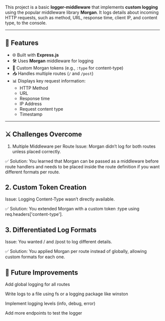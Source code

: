 This project is a basic **logger-middleware**  that implements **custom logging** using the popular middleware library **Morgan**. It logs details about incoming HTTP requests, such as method, URL, response time, client IP, and content type, to the console.

---

## 🚀 Features

- 🌐 Built with **Express.js**
- 🛠️ Uses **Morgan** middleware for logging
- 🧾 Custom Morgan tokens (e.g., `:type` for content-type)
- 📥 Handles multiple routes (`/` and `/post`)
- 📊 Displays key request information:
  - HTTP Method
  - URL
  - Response time
  - IP Address
  - Request content type
  - Timestamp

---

## ⚔️ Challenges Overcome
1. Multiple Middleware per Route
Issue: Morgan didn’t log for both routes unless placed correctly.

✅ Solution: You learned that Morgan can be passed as a middleware before route handlers and needs to be placed inside the route definition if you want different formats per route.

## 2. Custom Token Creation
Issue: Logging Content-Type wasn’t directly available.

✅ Solution: You extended Morgan with a custom token :type using req.headers['content-type'].

## 3. Differentiated Log Formats
Issue: You wanted / and /post to log different details.

✅ Solution: You applied Morgan per route instead of globally, allowing custom formats for each one.

## 📌 Future Improvements
Add global logging for all routes

Write logs to a file using fs or a logging package like winston

Implement logging levels (info, debug, error)

Add more endpoints to test the logger

